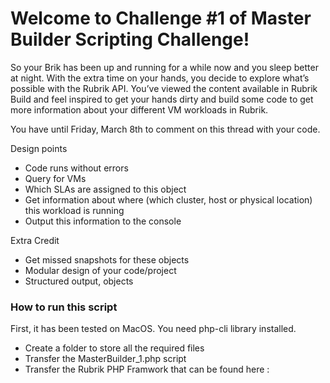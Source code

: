 # Welcome to Challenge #1 of Master Builder Scripting Challenge!
So your Brik has been up and running for a while now and you sleep better at night. With the extra time on your hands, you decide to explore what’s possible with the Rubrik API. You’ve viewed the content available in Rubrik Build and feel inspired to get your hands dirty and build some code to get more information about your different VM workloads in Rubrik.

You have until Friday, March 8th to comment on this thread with your code.

Design points
* Code runs without errors
* Query for VMs
* Which SLAs are assigned to this object
* Get information about where (which cluster, host or physical location) this workload is running
* Output this information to the console

Extra Credit
* Get missed snapshots for these objects
* Modular design of your code/project
* Structured output, objects


### How to run this script

First, it has been tested on MacOS. You need php-cli library installed.
* Create a folder to store all the required files
* Transfer the MasterBuilder_1.php script
* Transfer the Rubrik PHP Framwork that can be found here : 
